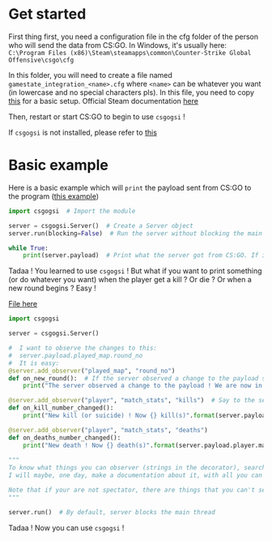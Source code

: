 # Get started

First thing first, you need a configuration file in the cfg folder of the person who will send the data from CS:GO. In Windows, it's usually here: ``` C:\Program Files (x86)\Steam\steamapps\common\Counter-Strike Global Offensive\csgo\cfg ```

In this folder, you will need to create a file named `gamestate_integration_<name>.cfg` where `<name>` can be whatever you want (in lowercase and no special characters pls). In this file, you need to copy [this](https://raw.githubusercontent.com/paulnbrd/csgogsi/master/examples/gamestate_integration_paulinux.cfg) for a basic setup. Official Steam documentation [here](https://developer.valvesoftware.com/wiki/Counter-Strike:_Global_Offensive_Game_State_Integration)

Then, restart or start CS:GO to begin to use `csgogsi` !

If `csgogsi` is not installed, please refer to [this](installation)

# Basic example

Here is a basic example which will `print` the payload sent from CS:GO to the program ([this example](https://github.com/paulnbrd/csgogsi/blob/master/examples/very_basic.py))

```python
import csgogsi  # Import the module

server = csgogsi.Server()  # Create a Server object
server.run(blocking=False)  # Run the server without blocking the main thread

while True:
    print(server.payload)  # Print what the server got from CS:GO. If it's None, please verify your .cfg.
```

Tadaa ! You learned to use `csgogsi` ! But what if you want to print something (or do whatever you want) when the player get a kill ? Or die ? Or when a new round begins ? Easy !

[File here](https://github.com/paulnbrd/csgogsi/blob/master/examples/event_introduction.py)
```python
import csgogsi

server = csgogsi.Server()

#  I want to observe the changes to this:
#  server.payload.played_map.round_no
#  It is easy:
@server.add_observer("played_map", "round_no")
def on_new_round():  # If the server observed a change to the payload subattribute round_no (of the attribute played_map), it will call this function
    print("The server observed a change to the payload ! We are now in the round {} !".format(server.payload.played_map.round_no))

@server.add_observer("player", "match_stats", "kills")  # Say to the server to execute this function when it detects a change to the kills of the player
def on_kill_number_changed():
    print("New kill (or suicide) ! Now {} kill(s)".format(server.payload.player.match_stats.kills))

@server.add_observer("player", "match_stats", "deaths")
def on_deaths_number_changed():
    print("New death ! Now {} death(s)".format(server.payload.player.match_stats.deaths))
    
"""
To know what things you can observer (strings in the decorator), search in the payload object in state-parser.py.
I will maybe, one day, make a documentation about it, with all you can observe.

Note that if your are not spectator, there are things that you can't see
"""

server.run()  # By default, server blocks the main thread
```

Tadaa ! Now you can use `csgogsi` !
